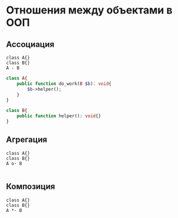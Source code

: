 # Отношения между объектами в ООП




## Ассоциация

```puml
class A{}
class B{}
A - B
```

```php
class A{
    public function do_work(B $b): void{
        $b->helper();
    }
}

class B{
    public function helper(): void{}
}
```


## Агрегация

```puml
class A{}
class B{}
A o- B
```

```php

```

## Композиция

```puml
class A{}
class B{}
A *- B
```

```php

```
